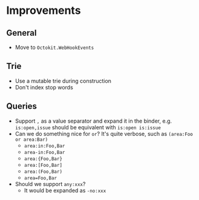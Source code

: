 # Improvements

## General

- Move to `Octokit.WebHookEvents`

## Trie

- Use a mutable trie during construction
- Don't index stop words

## Queries

- Support `,` as a value separator and expand it in the binder, e.g.
  `is:open,issue` should be equivalent with `is:open is:issue`
- Can we do something nice for `or`? It's quite verbose, such as
  `(area:Foo or area:Bar)`
    - `area:in:Foo,Bar`
    - `area-in:Foo,Bar`
    - `area:{Foo,Bar}`
    - `area:[Foo,Bar]`
    - `area:(Foo,Bar)`
    - `area=Foo,Bar`
- Should we support `any:xxx`?
    - It would be expanded as `-no:xxx`
